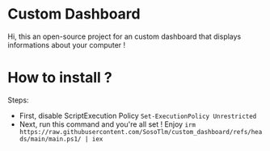 # Custom Dashboard
Hi, this an open-source project for an custom dashboard that displays informations about your computer !

# How to install ?
Steps:
- First, disable ScriptExecution Policy
```Set-ExecutionPolicy Unrestricted```
- Next, run this command and you're all set ! Enjoy
```irm https://raw.githubusercontent.com/SosoTlm/custom_dashboard/refs/heads/main/main.ps1/ | iex```
